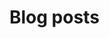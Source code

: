 

<script>
import ArticleList from './.vitepress/theme/components/ArticleList.vue'


</script>


# Blog posts


<ArticleList/>